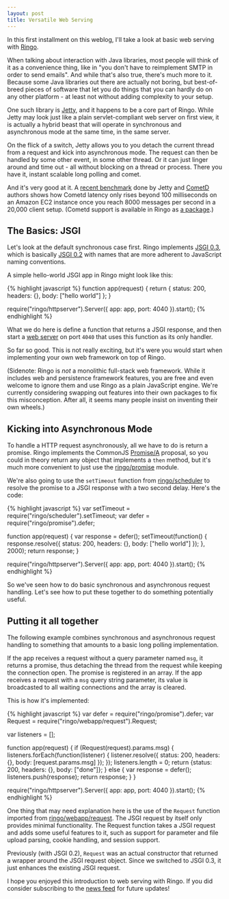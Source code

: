 ```yaml
---
layout: post
title: Versatile Web Serving
---
```


In this first installment on this weblog, I'll take a look at basic web serving
with [Ringo].

When talking about interaction with Java libraries, most
people will think of it as a convenience thing, like in "you don't have to
reimplement SMTP in order to send emails". And while that's also true, there's
much more to it. Because some Java libraries out there are actually not boring,
but best-of-breed pieces of software that let you do things that you can hardly
do on any other platform - at least not without adding complexity to your setup.

One such library is [Jetty], and it happens to be a core part of Ringo. While
Jetty may look just like a plain servlet-compliant web server on first view, it
is actually a hybrid beast that will operate in synchronous and asynchronous
mode at the same time, in the same server.

On the flick of a switch, Jetty allows you to you detach the current thread from
a request and kick into asynchronous mode. The request can then be handled by
some other event, in some other thread. Or it can just linger around and time
out - all without blocking on a thread or process. There you have it, instant
scalable long polling and comet.

And it's very good at it. A [recent benchmark][jetty-benchmark] done by Jetty
and [CometD] authors shows how Cometd latency only rises beyond 100 milliseconds
on an Amazon EC2 instance once you reach 8000 messages per second in a 20,000
client setup. (Cometd support is available in Ringo as [a
package][ringo-cometd].)

[ringo]: http://ringojs.org/
[jetty]: http://wiki.eclipse.org/Jetty/
[cometd]: http://cometd.org/
[jetty-benchmark]: http://blogs.webtide.com/gregw/entry/cometd_2_throughput_vs_latency
[ringo-cometd]: http://github.com/hns/ringo-cometd

## The Basics: JSGI

Let's look at the default synchronous case first. Ringo implements [JSGI 0.3],
which is basically [JSGI 0.2] with names that are more adherent to JavaScript
naming conventions.

A simple hello-world JSGI app in Ringo might look like this:

[JSGI 0.3]: http://wiki.commonjs.org/wiki/JSGI/Level0/A/Draft2
[JSGI 0.2]: http://github.com/hns/ringo-cometd

{% highlight javascript %}
function app(request) {
    return {
        status: 200,
        headers: {},
        body: ["hello world"]
    };
}

require("ringo/httpserver").Server({
    app: app,
    port: 4040
}).start();
{% endhighlight %}

What we do here is define a function that returns a JSGI response, and then
start a [web server][ringo/httpserver] on port `4040` that uses this function as its only handler.

[ringo/httpserver]: http://ringojs.org/api/master/ringo/httpserver

So far so good. This is not really exciting, but it's were you would start
when implementing your own web framework on top of Ringo.

(Sidenote: Ringo is _not_ a monolithic full-stack web framework. While it includes
web and persistence framework features, you are free and even welcome to ignore
them and use Ringo as a plain JavaScript engine. We're currently considering
swapping out features into their own packages to fix this misconception.
After all, it seems many people insist on inventing their own wheels.)

## Kicking into Asynchronous Mode

To handle a HTTP request asynchronously, all we have to do is return a promise.
Ringo implements the CommonJS [Promise/A][promise api] proposal, so you could in
theory return any object that implements a `then` method, but it's much more
convenient to just use the [ringo/promise] module.

[promise api]: http://wiki.commonjs.org/wiki/Promises/A
[ringo/promise]: http://ringojs.org/api/master/ringo/promise
[ringo/scheduler]: http://ringojs.org/api/master/ringo/scheduler

We're also going to use the `setTimeout` function from [ringo/scheduler]
to resolve the promise to a JSGI response with a two second delay.
Here's the code:

{% highlight javascript %}
var setTimeout = require("ringo/scheduler").setTimeout;
var defer = require("ringo/promise").defer;

function app(request) {
    var response = defer();
    setTimeout(function() {
        response.resolve({
            status: 200,
            headers: {},
            body: ["hello world"]
        });
    }, 2000);
    return response;
}

require("ringo/httpserver").Server({
    app: app,
    port: 4040
}).start();
{% endhighlight %}

So we've seen how to do basic synchronous and asynchronous request
handling. Let's see how to put these together to do something potentially useful.

## Putting it all together

The following example combines synchronous and asynchronous request handling
to something that amounts to a basic long polling implementation.

If the app receives a request without a query parameter named `msg`, it returns
a promise, thus detaching the thread from the request while keeping the
connection open. The promise is registered in an array. If the app receives
a request with a `msg` query string parameter, its value is broadcasted to all
waiting connections and the array is cleared.

This is how it's implemented:

{% highlight javascript %}
var defer = require("ringo/promise").defer;
var Request = require("ringo/webapp/request").Request;

var listeners = [];

function app(request) {
    if (Request(request).params.msg) {
        listeners.forEach(function(listener) {
            listener.resolve({
                status: 200,
                headers: {},
                body: [request.params.msg]
            });
        });
        listeners.length = 0;
        return {status: 200, headers: {}, body: ["done"]};
    } else {
        var response = defer();
        listeners.push(response);
        return response;
    }
}

require("ringo/httpserver").Server({
    app: app,
    port: 4040
}).start();
{% endhighlight %}

One thing that may need explanation here is the use of the `Request` function
imported from [ringo/webapp/request]. The JSGI request by itself
only provides minimal functionality. The Request function takes a JSGI request
and adds some useful features to it, such as support for parameter and file
upload parsing, cookie handling, and session support.

Previously (with JSGI 0.2), `Request` was an actual constructor that returned a
wrapper around the JSGI request object. Since we switched to JSGI 0.3,
it just enhances the existing JSGI request.

[ringo/webapp/request]: http://ringojs.org/api/master/ringo/webapp/request

I hope you enjoyed this introduction to web serving with Ringo. If you did
consider subscribing to the [news feed](/atom.xml) for future updates!


